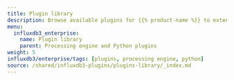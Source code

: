 ```yaml
---
title: Plugin library
description: Browse available plugins for {{% product-name %}} to extend your database functionality with custom Python code.
menu:
  influxdb3_enterprise:
    name: Plugin library
    parent: Processing engine and Python plugins
weight: 5
influxdb3/enterprise/tags: [plugins, processing engine, python]
source: /shared/influxdb3-plugins/plugins-library/_index.md
---
```


<!-- //SOURCE - content/shared/influxdb3-plugins/plugins-library/_index.md -->